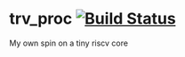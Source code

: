 # trv_proc [![Build Status](https://travis-ci.org/muraj/trv_proc.png?branch=master)](https://travis-ci.org/muraj/trv_proc)
My own spin on a tiny riscv core
